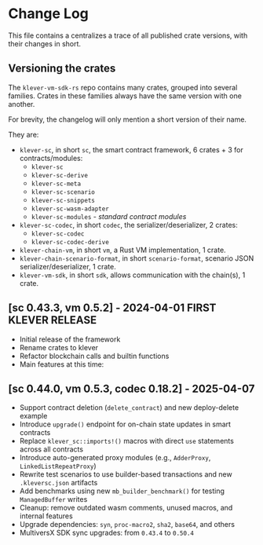 # Change Log

This file contains a centralizes a trace of all published crate versions, with their changes in short.

## Versioning the crates

The `klever-vm-sdk-rs` repo contains many crates, grouped into several families. Crates in these families always have the same version with one another.

For brevity, the changelog will only mention a short version of their name.

They are:
- `klever-sc`, in short `sc`, the smart contract framework, 6 crates + 3 for contracts/modules:
	- `klever-sc`
    - `klever-sc-derive`
    - `klever-sc-meta`
    - `klever-sc-scenario`
    - `klever-sc-snippets`
    - `klever-sc-wasm-adapter`
    - `klever-sc-modules` - *standard contract modules*
- `klever-sc-codec`, in short `codec`, the serializer/deserializer, 2 crates:
	- `klever-sc-codec`
	- `klever-sc-codec-derive`
- `klever-chain-vm`, in short `vm`, a Rust VM implementation, 1 crate.
- `klever-chain-scenario-format`, in short `scenario-format`, scenario JSON serializer/deserializer, 1 crate.
- `klever-vm-sdk`, in short `sdk`, allows communication with the chain(s), 1 crate.


## [sc 0.43.3, vm 0.5.2] - 2024-04-01 FIRST KLEVER RELEASE
- Initial release of the framework
- Rename crates to klever
- Refactor blockchain calls and builtin functions
- Main features at this time:

## [sc 0.44.0, vm 0.5.3, codec 0.18.2] - 2025-04-07

- Support contract deletion (`delete_contract`) and new deploy-delete example
- Introduce `upgrade()` endpoint for on-chain state updates in smart contracts
- Replace `klever_sc::imports!()` macros with direct `use` statements across all contracts
- Introduce auto-generated proxy modules (e.g., `AdderProxy`, `LinkedListRepeatProxy`)
- Rewrite test scenarios to use builder-based transactions and new `.kleversc.json` artifacts
- Add benchmarks using new `mb_builder_benchmark()` for testing `ManagedBuffer` writes
- Cleanup: remove outdated wasm comments, unused macros, and internal features
- Upgrade dependencies: `syn`, `proc-macro2`, `sha2`, `base64`, and others
- MultiversX SDK sync upgrades: from `0.43.4` to `0.50.4`
